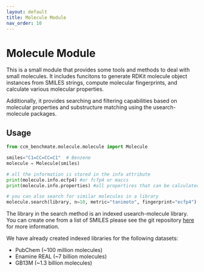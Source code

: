 ```yaml
---
layout: default
title: Molecule Module
nav_order: 10
---
```


# Molecule Module

This is a small module that provides some tools and methods to deal with small molecules. It includes funcitons
to generate RDKit molecule object instances from SMILES strings, compute molecular fingerprints, and calculate various molecular properties.

Additionally, it provides searching and filtering capabilities based on molecular properties and substructure matching using the 
usearch-molecule packages. 

## Usage

```python
from ccm_benchmate.molecule.molecule import Molecule

smiles="C1=CC=CC=C1"  # Benzene
molecule = Molecule(smiles)

# all the information is stored in the info attribute
print(molecule.info.ecfp4) #or fcfp4 or maccs
print(molecule.info.properties) #all propertires that can be calculated with rdkit are available and stored in the info attribute

# you can also search for similar molecules in a library
molecule.search(library, n=10, metric="tanimoto", fingerprint="ecfp4") #search for the 10 most similar molecules in the library based on ecfp4 fingerprints and tanimoto similarity
```

The library in the search method is an indexed usearch-molecule library. You can create one from a list of SMILES please see
the git repository [here](https://github.com/ashvardanian/usearch-molecules) for more information.

We have already created indexed libraries for the following datasets:

- PubChem (~100 million molecules)
- Enamine REAL (~7 billion molecules)
- GB13M (~1.3 billion molecules)


